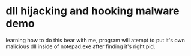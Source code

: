 # dll hijacking and hooking malware demo

learning how to do this bear with me, program will atempt to put it's own malicious dll inside of notepad.exe after finding it's right pid. 
